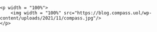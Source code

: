 <body style="margin: 0; padding: 0; position: relative; top: 0;">

    <p width = "100%">
        <img width = "100%" src="https://blog.compass.uol/wp-content/uploads/2021/11/compass.jpg"/>
    </p>

</body>

